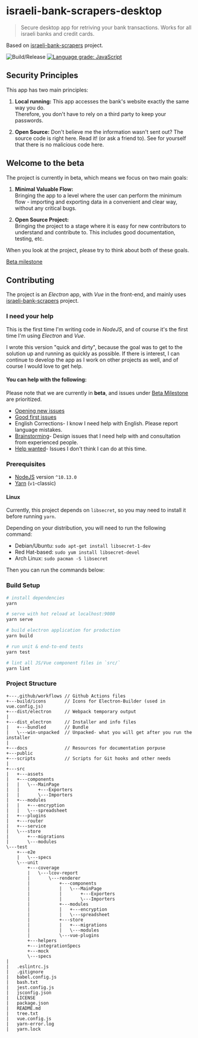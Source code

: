 # israeli-bank-scrapers-desktop

> Secure desktop app for retriving your bank transactions. Works for all israeli banks and credit cards.

Based on [israeli-bank-scrapers](https://github.com/eshaham/israeli-bank-scrapers) project.

![Build/Release](https://github.com/baruchiro/israeli-bank-scrapers-desktop/workflows/Build/Release/badge.svg?branch=master&event=push)
[![Language grade: JavaScript](https://img.shields.io/lgtm/grade/javascript/g/baruchiro/israeli-bank-scrapers-desktop.svg?logo=lgtm&logoWidth=18)](https://lgtm.com/projects/g/baruchiro/israeli-bank-scrapers-desktop/context:javascript)

## Security Principles

This app has two main principles:

1. **Local running:** This app accesses the bank's website exactly the same way you do.  
Therefore, you don't have to rely on a third party to keep your passwords.

2. **Open Source:** Don't believe me the information wasn't sent out?
The source code is right here. Read it! (or ask a friend to). See for yourself that there is no malicious code here.

## Welcome to the beta

The project is currently in beta, which means we focus on two main goals:

1. **Minimal Valuable Flow:**  
Bringing the app to a level where the user can perform the minimum flow - importing and exporting data in a convenient and clear way, without any critical bugs.

2. **Open Source Project:**  
Bringing the project to a stage where it is easy for new contributors to understand and contribute to. This includes good documentation, testing, etc.

When you look at the project, please try to think about both of these goals.

[Beta milestone](https://github.com/baruchiro/israeli-bank-scrapers-desktop/issues?q=is%3Aopen+is%3Aissue+milestone%3ABeta)

## Contributing

The project is an *Electron* app, with *Vue* in the front-end, and mainly uses [israeli-bank-scrapers](https://github.com/eshaham/israeli-bank-scrapers) project.

### I need your help

This is the first time I'm writing code in *NodeJS*, and of course it's the first time I'm using *Electron* and *Vue*.

I wrote this version "quick and dirty", because the goal was to get to the solution up and running as quickly as possible. If there is interest, I can continue to develop the app as I work on other projects as well, and of course I would love to get help.

#### You can help with the following:

Please note that we are currently in **beta**, and issues under [Beta Milestone](https://github.com/baruchiro/israeli-bank-scrapers-desktop/issues?q=is%3Aopen+is%3Aissue+milestone%3ABeta) are prioritized.

- [Opening new issues](https://github.com/baruchiro/israeli-bank-scrapers-desktop/issues/new)
- [Good first issues](https://github.com/baruchiro/israeli-bank-scrapers-desktop/contribute)
- English Corrections- I know I need help with English. Please report language mistakes.
- [Brainstorming](https://github.com/baruchiro/israeli-bank-scrapers-desktop/issues?utf8=%E2%9C%93&q=is%3Aopen+is%3Aissue+label%3Abrainstorming+)- Design issues that I need help with and consultation from experienced people.
- [Help wanted](https://github.com/baruchiro/israeli-bank-scrapers-desktop/issues?q=is%3Aopen+is%3Aissue+label%3A%22help+wanted%22)- Issues I don't think I can do at this time.

### Prerequisites

- [NodeJS](https://nodejs.org/) version `^10.13.0`
- [Yarn](https://classic.yarnpkg.com) (`v1`-classic)

#### Linux

Currently, this project depends on `libsecret`, so you may need to install it before running `yarn`.

Depending on your distribution, you will need to run the following command:

* Debian/Ubuntu: `sudo apt-get install libsecret-1-dev`
* Red Hat-based: `sudo yum install libsecret-devel`
* Arch Linux: `sudo pacman -S libsecret`

Then you can run the commands below:

### Build Setup

``` bash
# install dependencies
yarn

# serve with hot reload at localhost:9080
yarn serve

# build electron application for production
yarn build

# run unit & end-to-end tests
yarn test

# lint all JS/Vue component files in `src/`
yarn lint

```

### Project Structure

```
+---.github/workflows // Github Actions files
+---build/icons       // Icons for Electron-Builder (used in vue.config.js)
+---dist/electron     // Webpack temporary output
|
+---dist_electron     // Installer and info files
|   +---bundled       // Bundle
|   \---win-unpacked  // Unpacked- what you will get after you run the installer
|
+---docs              // Resources for documentation porpuse
+---public
+---scripts           // Scripts for Git hooks and other needs
|
+---src
|   +---assets
|   +---components
|   |   \---MainPage
|   |       +---Exporters
|   |       \---Importers
|   +---modules
|   |   +---encryption
|   |   \---spreadsheet
|   +---plugins
|   +---router
|   +---service
|   \---store
|       +---migrations
|       \---modules
\---test
    +---e2e
    |   \---specs
    \---unit
        +---coverage
        |   \---lcov-report
        |       \---renderer
        |           +---components
        |           |   \---MainPage
        |           |       +---Exporters
        |           |       \---Importers
        |           +---modules
        |           |   +---encryption
        |           |   \---spreadsheet
        |           +---store
        |           |   +---migrations
        |           |   \---modules
        |           \---vue-plugins
        +---helpers
        +---integrationSpecs
        +---mock
        \---specs
|
|   .eslintrc.js
|   .gitignore
|   babel.config.js
|   bash.txt
|   jest.config.js
|   jsconfig.json
|   LICENSE
|   package.json
|   README.md
|   tree.txt
|   vue.config.js
|   yarn-error.log
|   yarn.lock
```
